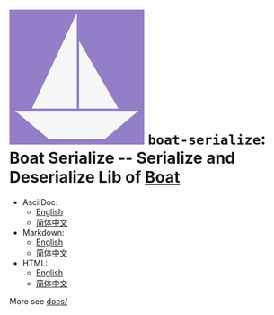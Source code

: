 # ![Boat Serialize](../logo.svg) `boat-serialize`: Boat Serialize -- Serialize and Deserialize Lib of [Boat](../README.md)

- AsciiDoc:
  * [English](docs/DOCUMENTATION_en.adoc)
  * [简体中文](docs/DOCUMENTATION_zh.adoc)
- Markdown:
  * [English](docs/DOCUMENTATION_en.md)
  * [简体中文](docs/DOCUMENTATION_zh.md)
- HTML:
  * [English](docs/DOCUMENTATION_en.html)
  * [简体中文](docs/DOCUMENTATION_zh.html)

More see [docs/](docs/)
